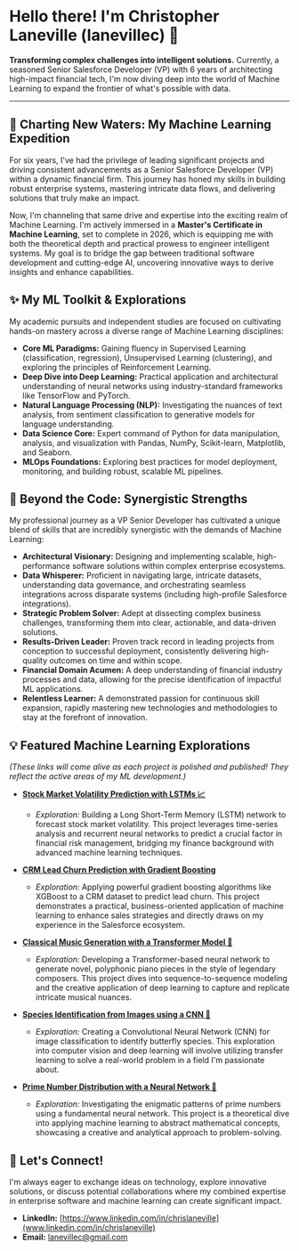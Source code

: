 # Hello there! I'm Christopher Laneville (lanevillec) 👋

**Transforming complex challenges into intelligent solutions.**
Currently, a seasoned Senior Salesforce Developer (VP) with 6 years of architecting high-impact financial tech, I'm now diving deep into the world of Machine Learning to expand the frontier of what's possible with data.

---

## 🚀 Charting New Waters: My Machine Learning Expedition

For six years, I've had the privilege of leading significant projects and driving consistent advancements as a Senior Salesforce Developer (VP) within a dynamic financial firm. This journey has honed my skills in building robust enterprise systems, mastering intricate data flows, and delivering solutions that truly make an impact.

Now, I'm channeling that same drive and expertise into the exciting realm of Machine Learning. I'm actively immersed in a **Master's Certificate in Machine Learning**, set to complete in 2026, which is equipping me with both the theoretical depth and practical prowess to engineer intelligent systems. My goal is to bridge the gap between traditional software development and cutting-edge AI, uncovering innovative ways to derive insights and enhance capabilities.

## ✨ My ML Toolkit & Explorations

My academic pursuits and independent studies are focused on cultivating hands-on mastery across a diverse range of Machine Learning disciplines:

* **Core ML Paradigms:** Gaining fluency in Supervised Learning (classification, regression), Unsupervised Learning (clustering), and exploring the principles of Reinforcement Learning.
* **Deep Dive into Deep Learning:** Practical application and architectural understanding of neural networks using industry-standard frameworks like TensorFlow and PyTorch.
* **Natural Language Processing (NLP):** Investigating the nuances of text analysis, from sentiment classification to generative models for language understanding.
* **Data Science Core:** Expert command of Python for data manipulation, analysis, and visualization with Pandas, NumPy, Scikit-learn, Matplotlib, and Seaborn.
* **MLOps Foundations:** Exploring best practices for model deployment, monitoring, and building robust, scalable ML pipelines.

## 💼 Beyond the Code: Synergistic Strengths

My professional journey as a VP Senior Developer has cultivated a unique blend of skills that are incredibly synergistic with the demands of Machine Learning:

* **Architectural Visionary:** Designing and implementing scalable, high-performance software solutions within complex enterprise ecosystems.
* **Data Whisperer:** Proficient in navigating large, intricate datasets, understanding data governance, and orchestrating seamless integrations across disparate systems (including high-profile Salesforce integrations).
* **Strategic Problem Solver:** Adept at dissecting complex business challenges, transforming them into clear, actionable, and data-driven solutions.
* **Results-Driven Leader:** Proven track record in leading projects from conception to successful deployment, consistently delivering high-quality outcomes on time and within scope.
* **Financial Domain Acumen:** A deep understanding of financial industry processes and data, allowing for the precise identification of impactful ML applications.
* **Relentless Learner:** A demonstrated passion for continuous skill expansion, rapidly mastering new technologies and methodologies to stay at the forefront of innovation.

## 💡 Featured Machine Learning Explorations

*(These links will come alive as each project is polished and published! They reflect the active areas of my ML development.)*

* **[Stock Market Volatility Prediction with LSTMs 📈](https://github.com/lanevillec/lstm-volatility-predictor)**
    * *Exploration:* Building a Long Short-Term Memory (LSTM) network to forecast stock market volatility. This project leverages time-series analysis and recurrent neural networks to predict a crucial factor in financial risk management, bridging my finance background with advanced machine learning techniques.

* **[CRM Lead Churn Prediction with Gradient Boosting](https://github.com/lanevillec/crm-churn-predictor)**
    * *Exploration:* Applying powerful gradient boosting algorithms like XGBoost to a CRM dataset to predict lead churn. This project demonstrates a practical, business-oriented application of machine learning to enhance sales strategies and directly draws on my experience in the Salesforce ecosystem.

* **[Classical Music Generation with a Transformer Model 🎼](https://github.com/lanevillec/transformer-music-generator)**
    * *Exploration:* Developing a Transformer-based neural network to generate novel, polyphonic piano pieces in the style of legendary composers. This project dives into sequence-to-sequence modeling and the creative application of deep learning to capture and replicate intricate musical nuances.

* **[Species Identification from Images using a CNN 🦋](https://github.com/lanevillec/cnn-species-classifier)**
    * *Exploration:* Creating a Convolutional Neural Network (CNN) for image classification to identify butterfly species. This exploration into computer vision and deep learning will involve utilizing transfer learning to solve a real-world problem in a field I'm passionate about.

* **[Prime Number Distribution with a Neural Network 🔢](https://github.com/lanevillec/prime-pattern-neural-net)**
    * *Exploration:* Investigating the enigmatic patterns of prime numbers using a fundamental neural network. This project is a theoretical dive into applying machine learning to abstract mathematical concepts, showcasing a creative and analytical approach to problem-solving.

## 💬 Let's Connect!

I'm always eager to exchange ideas on technology, explore innovative solutions, or discuss potential collaborations where my combined expertise in enterprise software and machine learning can create significant impact.

* **LinkedIn:** [https://www.linkedin.com/in/chrislaneville](www.linkedin.com/in/chrislaneville)
* **Email:** [lanevillec@gmail.com](mailto:lanevillec@gmail.com)
